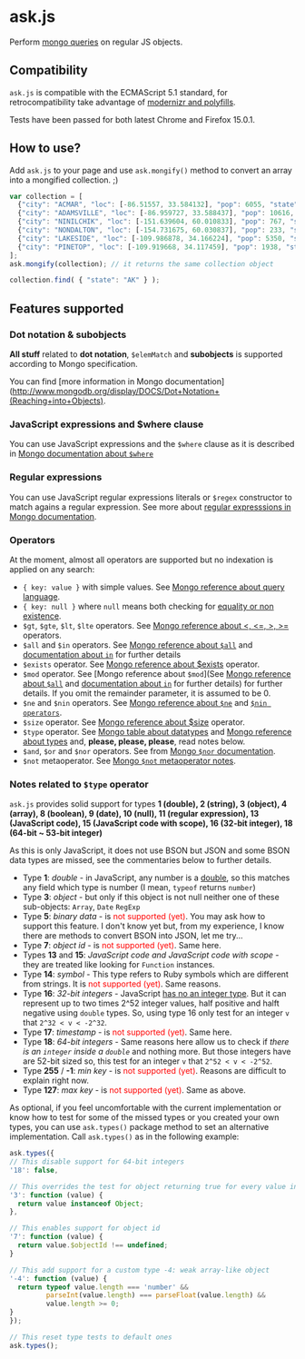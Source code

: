# ask.js

Perform [mongo queries](http://www.mongodb.org/display/DOCS/Querying) on regular JS objects.

## Compatibility

`ask.js` is compatible with the ECMAScript 5.1 standard, for retrocompatibility take advantage of [modernizr and polyfills](https://github.com/Modernizr/Modernizr/wiki/HTML5-Cross-Browser-Polyfills).

Tests have been passed for both latest Chrome and Firefox 15.0.1.

## How to use?


Add `ask.js` to your page and use `ask.mongify()` method to convert an array into a mongified collection. ;)

```javascript
var collection = [
  {"city": "ACMAR", "loc": [-86.51557, 33.584132], "pop": 6055, "state": "AL", "_id": "35004"},
  {"city": "ADAMSVILLE", "loc": [-86.959727, 33.588437], "pop": 10616, "state": "AL", "_id": "35005"},
  {"city": "NINILCHIK", "loc": [-151.639604, 60.010833], "pop": 767, "state": "AK", "_id": "99639"},
  {"city": "NONDALTON", "loc": [-154.731675, 60.030837], "pop": 233, "state": "AK", "_id": "99640"},
  {"city": "LAKESIDE", "loc": [-109.986878, 34.166224], "pop": 5350, "state": "AZ", "_id": "85929"},
  {"city": "PINETOP", "loc": [-109.919668, 34.117459], "pop": 1938, "state": "AZ", "_id": "85935"}
];
ask.mongify(collection); // it returns the same collection object

collection.find( { "state": "AK" } );
```

## Features supported

### Dot notation & subobjects

**All stuff** related to __dot notation__, `$elemMatch` and __subobjects__ is supported according to Mongo specification.

You can find [more information in Mongo documentation](http://www.mongodb.org/display/DOCS/Dot+Notation+(Reaching+into+Objects).

### JavaScript expressions and $where clause

You can use JavaScript expressions and the `$where` clause as it is described in [Mongo documentation about `$where`](http://www.mongodb.org/display/DOCS/Advanced+Queries#AdvancedQueries-JavascriptExpressionsand%7B%7B%24where%7D%7D)

### Regular expressions

You can use JavaScript regular expressions literals or `$regex` constructor to match agains a regular expression. See more about [regular expresssions in Mongo documentation](http://www.mongodb.org/display/DOCS/Advanced+Queries#AdvancedQueries-RegularExpressions).

### Operators

At the moment, almost all operators are supported but no indexation is applied on any search:

  + `{ key: value }` with simple values. See [Mongo reference about query language](http://www.mongodb.org/display/DOCS/Mongo+Query+Language).
  + `{ key: null }` where `null` means both checking for [equality or non existence](http://www.mongodb.org/display/DOCS/Querying+and+nulls).
  + `$gt`, `$gte`, `$lt`, `$lte` operators. See [Mongo reference about <, <=, >, >=](http://www.mongodb.org/display/DOCS/Advanced+Queries#AdvancedQueries-%3C%2C%3C%3D%2C%3E%2C%3E%3D) operators.
  + `$all` and `$in` operators. See [Mongo reference about `$all`](http://www.mongodb.org/display/DOCS/Advanced+Queries#AdvancedQueries-%24all) and [documentation about `in`](http://www.mongodb.org/display/DOCS/Advanced+Queries#AdvancedQueries-%24in) for further details
  + `$exists` operator. See [Mongo reference about $exists](http://www.mongodb.org/display/DOCS/Advanced+Queries#AdvancedQueries-%24exists) operator.
  + `$mod` operator. See [Mongo reference about `$mod`](See [Mongo reference about `$all`](http://www.mongodb.org/display/DOCS/Advanced+Queries#AdvancedQueries-%24all) and [documentation about `in`](http://www.mongodb.org/display/DOCS/Advanced+Queries#AdvancedQueries-%24in) for further details) for further details. If you omit the remainder parameter, it is assumed to be 0.
  + `$ne` and `$nin` operators. See [Mongo reference about `$ne`](http://www.mongodb.org/display/DOCS/Advanced+Queries#AdvancedQueries-%24ne) and [`$nin operators`](http://www.mongodb.org/display/DOCS/Advanced+Queries#AdvancedQueries-%24nin).
  + `$size` operator. See [Mongo reference about $size](http://www.mongodb.org/display/DOCS/Advanced+Queries#AdvancedQueries-%24size) operator.
  + `$type` operator. See [Mongo table about datatypes](http://www.mongodb.org/display/DOCS/Advanced+Queries#AdvancedQueries-%24type) and [Mongo reference about types](http://www.mongodb.org/display/DOCS/Data+Types+and+Conventions) and, **please, please, please**, read notes below.
  + `$and`, `$or` and `$nor` operators. See from [Mongo `$nor` documentation](http://www.mongodb.org/display/DOCS/Advanced+Queries#AdvancedQueries-%24nor).
  + `$not` metaoperator. See [Mongo `$not` metaoperator notes](http://www.mongodb.org/display/DOCS/Advanced+Queries#AdvancedQueries-Metaoperator%3A%7B%7B%24not%7D%7D). 

### Notes related to `$type` operator

`ask.js` provides solid support for types **1 (double), 2 (string), 3 (object), 4 (array), 8 (boolean), 9 (date), 10 (null), 11 (regular expression), 13 (JavaScript code), 15 (JavaScript code with scope), 16 (32-bit integer), 18 (64-bit ~ 53-bit integer)**

As this is only JavaScript, it does not use BSON but JSON and some BSON data types are missed, see the commentaries below to further details.

 + Type **1**: *double* - in JavaScript, any number is a [double](http://en.wikipedia.org/wiki/Double-precision_floating-point_format), so this matches any field which type is number (I mean, `typeof` returns `number`)
 + Type **3**: *object* - but only if this object is not null neither one of these sub-objects: `Array`, `Date` `RegExp`
 + Type **5**: *binary data* - is <span style="color: red;">not supported (yet)</span>. You may ask how to support this feature. I don't know yet but, from my experience, I know there are methods to convert BSON into JSON, let me try...
 + Type **7**: *object id* - is <span style="color: red;">not supported (yet)</span>. Same here.
 + Types **13** and **15**: *JavaScript code and JavaScript code with scope* - they are treated like looking for `Function` instances.
 + Type **14**: *symbol* - This type refers to Ruby symbols which are different from strings. It is <span style="color: red;">not supported (yet)</span>. Same reasons.
 + Type **16**: *32-bit integers* - JavaScript [has no an integer type](http://ecma262-5.com/ELS5_HTML.htm#Section_8.5). But it can represent up to two times 2^52 integer values, half positive and halft negative using `double` types. So, using type 16 only test for an integer `v` that `2^32 < v < -2^32`.
 + Type **17**: *timestamp* - is <span style="color: red;">not supported (yet)</span>. Same here.
 + Type **18**: *64-bit integers* - Same reasons here allow us to check if *there is an `integer` inside a `double`* and nothing more. But those integers have are 52-bit sized so, this test for an integer `v` that `2^52 < v < -2^52`.
 + Type **255** / **-1**: *min key* - is <span style="color: red;">not supported (yet)</span>. Reasons are difficult to explain right now.
 + Type **127**: *max key* - is <span style="color: red;">not supported (yet)</span>. Same as above.

As optional, if you feel uncomfortable with the current implementation or know how to test for some of the missed types or you created your own types, you can use `ask.types()` package method to set an alternative implementation. Call `ask.types()` as in the following example:

```javascript
ask.types({
// This disable support for 64-bit integers
'18': false,

// This overrides the test for object returning true for every value instance of Object
'3': function (value) {
  return value instanceof Object;
},

// This enables support for object id
'7': function (value) {
  return value.$objectId !== undefined;
}

// This add support for a custom type -4: weak array-like object
'-4': function (value) {
  return typeof value.length === 'number' &&
         parseInt(value.length) === parseFloat(value.length) &&
         value.length >= 0;
}
});

// This reset type tests to default ones
ask.types();
```

